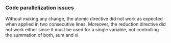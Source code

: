 ### Code parallelization issues
Without making any change, the atomic directive did not work as expected when applied in two consecutive lines. Moreover, the reduction directive did not work either since it must be used for a single variable, not controlling the summation of both, sum and xi.
